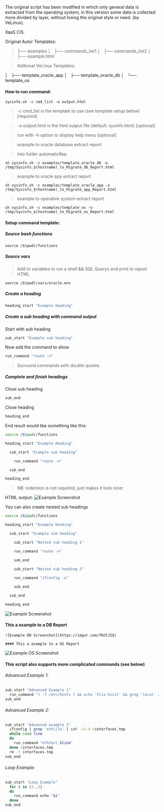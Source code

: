 The original script has been modified in which only general data is extracted from the operating system, in this version some data is collected more divided by layer, without losing the original style or need. (by VeLinux).

XaaS CIS.

Original Autor Templates:
> ├── examples
│   ├── commands_list1
│   ├── commands_list2
│   ├── example.html

> Aditional VeLinux Templates:

│   ├── template_oracle_app
│   ├── template_oracle_db
│   └── template_os

#### How to run command:
```  
sysinfo.sh -c cmd_list -o output.html
```
> -c cmd_list is the template to use (see template setup below) [required]

> -o output.html is the html output file (default: sysinfo.html) [optional] 

> run with -h option to display help menu [optional]

> example to oracle database extract report

>Into folder automaticRep

```  
sh sysinfo.sh -c examples/template_oracle_db -o /tmp/Sysinfo_$(hostname)_to_Migrate_db_Report.html
```

> example to oracle app extract report

```  
sh sysinfo.sh -c examples/template_oracle_app -o /tmp/Sysinfo_$(hostname)_to_Migrate_app_Report.html
```

> example to operative system  extract report

```  
sh sysinfo.sh -c examples/template_os -o /tmp/Sysinfo_$(hostname)_to_Migrate_os_Report.html
```

#### Setup command template:

##### Source bash functions 
```
source /$(pwd)/functions
```
##### Source vars

> Add to variables to run a shell && SQL Querys and print to report HTML

```
source /$(pwd)/vars/oracle.env
```

##### Create a heading

```bash
heading_start "Example Heading"
```

##### Create a sub heading with command output
Start with sub heading

```bash
sub_start "Example sub heading"
```
Now add the command to show
```bash
run_command "route -n"
```
> Surround commands with double quotes.

##### Complete and finish headings
Close sub heading
```bash
sub_end
```
Close heading
```bash
heading_end
```

End result would like something like this:
```bash
source /$(pwd)/functions

heading_start "Example Heading"

  sub_start "Example sub heading"

    run_command "route -n"

  sub_end

heading_end
```
> NB: indention is not required, just makes it look nicer

HTML output:
![Example Screenshot](https://i.imgur.com/cWozQTG.png)

You can also create nested sub headings 
```bash
source /$(pwd)/functions

heading_start "Example Heading"

  sub_start "Example sub heading"

    sub_start "Nested sub heading 1"

    run_command "route -n"

    sub_end
    
    sub_start "Nested sub heading 2"

    run_command "ifconfig -a"

    sub_end

  sub_end

heading_end
```
![Example Screenshot](https://imgur.com/qMEIGtp)

#### This a example to a DB Report
```
![Example DB Screenshot](https://imgur.com/fNJtJIQ)

#### This a example to a OS Report
```
![Example OS Screenshot](https://imgur.com/kjKMxDf)

#### This script also supports more complicated commands (see below)

###### Advanced Example 1:
```bash
sub_start "Advanced Example 1"
  run_command "[ -f /etc/hosts ] && echo 'File Exist' && grep 'local' /etc/hosts | wc -l"
sub_end
```
###### Advanced Example 2:
```bash
sub_start "Advanced example 2"
  ifconfig | grep 'eth\|lo' | cut -c1-4 >interfaces.tmp
  while read line
  do
    run_command "ethtool $line"
  done <interfaces.tmp
  rm -f interfaces.tmp
sub_end
```
###### Loop Example:
```bash
sub_start "Loop Example"
  for i in {1..5}
  do
    run_command echo "$i"
  done
sub_end
```
